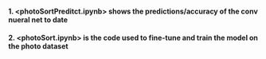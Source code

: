 #### 1. <photoSortPreditct.ipynb> shows the predictions/accuracy of the conv nueral net to date
#### 2. <photoSort.ipynb> is the code used to fine-tune and train the model on the photo dataset
